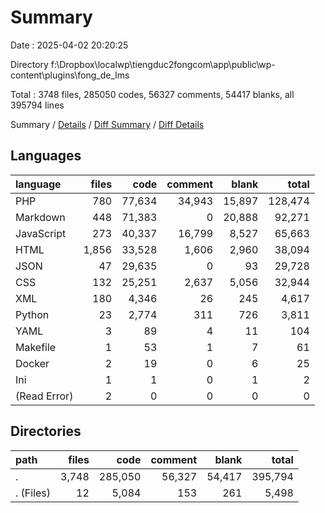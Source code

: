# Summary

Date : 2025-04-02 20:20:25

Directory f:\\Dropbox\\localwp\\tiengduc2fongcom\\app\\public\\wp-content\\plugins\\fong_de_lms

Total : 3748 files, 285050 codes, 56327 comments, 54417 blanks, all 395794 lines

Summary / [Details](details.md) / [Diff Summary](diff.md) / [Diff Details](diff-details.md)

## Languages

| language     | files |   code | comment |  blank |   total |
| :----------- | ----: | -----: | ------: | -----: | ------: |
| PHP          |   780 | 77,634 |  34,943 | 15,897 | 128,474 |
| Markdown     |   448 | 71,383 |       0 | 20,888 |  92,271 |
| JavaScript   |   273 | 40,337 |  16,799 |  8,527 |  65,663 |
| HTML         | 1,856 | 33,528 |   1,606 |  2,960 |  38,094 |
| JSON         |    47 | 29,635 |       0 |     93 |  29,728 |
| CSS          |   132 | 25,251 |   2,637 |  5,056 |  32,944 |
| XML          |   180 |  4,346 |      26 |    245 |   4,617 |
| Python       |    23 |  2,774 |     311 |    726 |   3,811 |
| YAML         |     3 |     89 |       4 |     11 |     104 |
| Makefile     |     1 |     53 |       1 |      7 |      61 |
| Docker       |     2 |     19 |       0 |      6 |      25 |
| Ini          |     1 |      1 |       0 |      1 |       2 |
| (Read Error) |     2 |      0 |       0 |      0 |       0 |

## Directories

| path      | files |    code | comment |  blank |   total |
| :-------- | ----: | ------: | ------: | -----: | ------: |
| .         | 3,748 | 285,050 |  56,327 | 54,417 | 395,794 |
| . (Files) |    12 |   5,084 |     153 |    261 |   5,498 |

